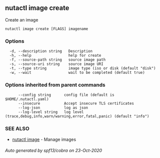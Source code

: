## nutactl image create

Create an image

```
nutactl image create [FLAGS] imagename
```

### Options

```
  -d, --description string   Description
  -h, --help                 help for create
  -f, --source-path string   source image path
  -s, --source-uri string    source image URI
  -t, --type string          image type (iso or disk (default "disk")
  -w, --wait                 wait to be completed (default true)
```

### Options inherited from parent commands

```
      --config string      config file (default is $HOME/.nutactl.yaml)
      --insecure           Accept insecure TLS certificates
      --log-json           log as json
      --log-level string   log level (trace,debug,info,warn/warning,error,fatal,panic) (default "info")
```

### SEE ALSO

* [nutactl image](nutactl_image.md)	 - Manage images

###### Auto generated by spf13/cobra on 23-Oct-2020
